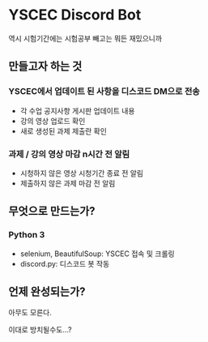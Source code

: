 # YSCEC Discord Bot
역시 시험기간에는 시험공부 빼고는 뭐든 재밌으니까

## 만들고자 하는 것
### YSCEC에서 업데이트 된 사항을 디스코드 DM으로 전송
- 각 수업 공지사항 게시판 업데이트 내용
- 강의 영상 업로드 확인
- 새로 생성된 과제 제출란 확인
### 과제 / 강의 영상 마감 n시간 전 알림
- 시청하지 않은 영상 시청기간 종료 전 알림
- 제출하지 않은 과제 마감 전 알림

## 무엇으로 만드는가?
### Python 3
- selenium, BeautifulSoup: YSCEC 접속 및 크롤링
- discord.py: 디스코드 봇 작동

## 언제 완성되는가?
아무도 모른다.

이대로 방치될수도...?
